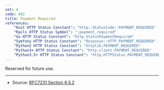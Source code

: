 ```yaml
---
set: 4
code: 402
title: Payment Required
references:
    "Rust HTTP Status Constant": "http::StatusCode::PAYMENT_REQUIRED"
    "Rails HTTP Status Symbol": ":payment_required"
    "Go HTTP Status Constant": "http.StatusPaymentRequired"
    "Symfony HTTP Status Constant": "Response::HTTP_PAYMENT_REQUIRED"
    "Python2 HTTP Status Constant": "httplib.PAYMENT_REQUIRED"
    "Python3+ HTTP Status Constant": "http.client.PAYMENT_REQUIRED"
    "Python3.5+ HTTP Status Constant": "http.HTTPStatus.PAYMENT_REQUIRED"
---
```


Reserved for future use.

---

* Source: [RFC7231 Section 6.5.2][1]

[1]: <http://tools.ietf.org/html/rfc7231#section-6.5.2>
